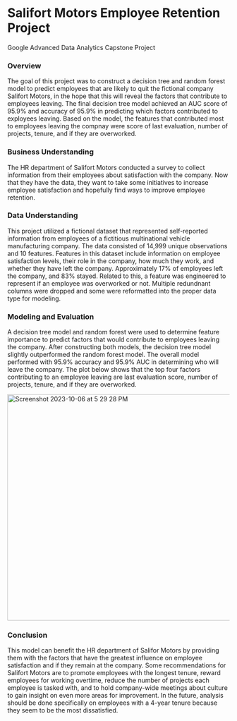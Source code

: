 # Salifort Motors Employee Retention Project
Google Advanced Data Analytics Capstone Project
### Overview
The goal of this project was to construct a decision tree and random forest model to predict employees that are likely to quit the fictional company Salifort Motors, in the hope that this will reveal the factors that contribute to employees leaving. The final decision tree model achieved an AUC score of 95.9% and accuracy of 95.9% in predicting which factors contributed to exployees leaving. Based on the model, the features that contributed most to employees leaving the compnay were score of last evaluation, number of projects, tenure, and if they are overworked.
### Business Understanding
The HR department of Salifort Motors conducted a survey to collect information from their employees about satisfaction with the company. Now that they have the data, they want to take some initiatives to increase employee satisfaction and hopefully find ways to improve employee retention.
### Data Understanding
This project utilized a fictional dataset that represented self-reported information from employees of a fictitious multinational vehicle manufacturing company. The data consisted of 14,999 unique observations and 10 features. Features in this dataset include information on employee satisfaction levels, their role in the company, how much they work, and whether they have left the company. Approximately 17% of employees left the company, and 83% stayed. Related to this, a feature was engineered to represent if an employee was overworked or not. Multiple redundnant columns were dropped and some were reformatted into the proper data type for modeling.
### Modeling and Evaluation
A decision tree model and random forest were used to determine feature importance to predict factors that would contribute to employees leaving the company. After constructing both models, the decision tree model slightly outperformed the random forest model. The overall model performed with 95.9% accuracy and 95.9% AUC in determining who will leave the company. The plot below shows that the top four factors contributing to an employee leaving are last evaluation score, number of projects, tenure, and if they are overworked.

<img width="513" alt="Screenshot 2023-10-06 at 5 29 28 PM" src="https://github.com/allisonlmueller/salifort-motors/assets/147258601/929c5b0f-8e25-498d-b745-7302eeeb2ca1">

### Conclusion
This model can benefit the HR department of Salifor Motors by providing them with the factors that have the greatest influence on employee satisfaction and if they remain at the company. Some recommendations for Salifort Motors are to promote employees with the longest tenure, reward employees for working overtime, reduce the number of projects each employee is tasked with, and to hold company-wide meetings about culture to gain insight on even more areas for improvement. In the future, analysis should be done specifically on employees with a 4-year tenure because they seem to be the most dissatisfied.
